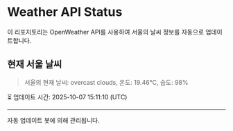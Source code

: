 
# Weather API Status

이 리포지토리는 OpenWeather API를 사용하여 서울의 날씨 정보를 자동으로 업데이트합니다.

## 현재 서울 날씨
> 서울의 현재 날씨: overcast clouds, 온도: 19.46°C, 습도: 98%

⏳ 업데이트 시간: 2025-10-07 15:11:10 (UTC)

---
자동 업데이트 봇에 의해 관리됩니다.

